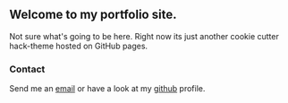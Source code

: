 ## Welcome to my portfolio site.
Not sure what's going to be here. Right now its just another cookie cutter hack-theme hosted on GitHub pages.

### Contact

Send me an [email](mailto:tyler@ionise.org) or have a look at my [github](https://github.com/tjbh) profile.
